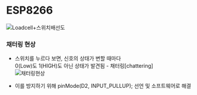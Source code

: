 # ESP8266
![Loadcell+스위치배선도](https://user-images.githubusercontent.com/98401825/163318471-150bb7df-e68a-4168-bcd3-d2c6969eba3e.png)




### 채터링 현상  
* 스위치를 누르다 보면, 신호의 상태가 변할 때마다  
0(Low)도 1(HIGH)도 아닌 상태가 발견됨 - 채터링[chattering]  
![채터링현상](https://user-images.githubusercontent.com/98401825/163317025-1207b847-866e-4ef9-a2e9-991e00a8d980.png)
  
* 이를 방지하기 위해 pinMode(D2, INPUT_PULLUP); 선언 및 소프트웨어로 해결
 

